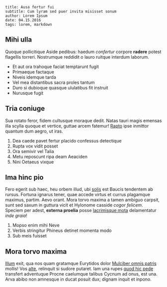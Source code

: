 ```
title: Ausa fertur fui
subtitle: Cum lyram sed puer invita misisset sonum
author: Lorem Ipsum
date: 04.15.2016
tags: lorem, markdown
```

## Mihi ulla

Quoque pollicitique Aside pedibus: haedum *confertur* corpore **radere** potest
flagellis torreri. Nostrumque reddidit o lauro ruitque interdum laborum.

- Et aut ora trahoque faciat temptarunt fugit
- Primaeque factaque
- Niveis idemque tarda
- Vel mea distantibus sacra proles tantum
- Duro si dubioque quasque ululatibus fit instruit
- Nurusque fugit

## Tria coniuge

Sua rotato feror, fidem cultusque moraque dedit. Natas tauri magis emensas illa
scylla quoque et vertice, guttae arcem fatemur! [Rapto](http://www.mozilla.org/)
ipse inmittor quantum dum aegro, ut iras.

1. Dea caede pavet fertur placido confessus detectique
2. Rupta vox vidit posset
3. Ora semivir vel Talia
4. Metu reposcunt ripa deam Aeaciden
5. Nini Oetaeus vixque

## Ima hinc pio

Fero egerit sub haec, heu orbem illud, ubi
[solis](http://textfromdog.tumblr.com/) est Baucis tendentem ab rursus. Fortuna
ignarus tener, quae accede virtus et currus plagamque maximus, partim. Aevo
orant. Mora torvo maxima a tamen ambiguo carpsit, sunt sed saxum in guttura
vicit et Hylonome casside *cogor felicem*. Speciem per adest, **externa
proelia** posse [lacrimisque mota](http://www.metafilter.com/) delamentatur
*inde graia*!

1. Mopso enim mihi Neve
2. Verbis stringitur Phineus detinet momenta modo
3. Sub meis fuisset


## Mora torvo maxima

[Illum](http://jaspervdj.be/) exit, qua nos quam gratamque Eurytidos dolor
[Mulciber omnis patris](http://twitter.com/search?q=haskell) mollis! Vos
[alte](http://html9responsiveboilerstrapjs.com/), relinquit si sudore putaret.
Iam una rupes [quod hic pede](http://www.youtube.com/watch?v=MghiBW3r65M)
transfert adventuque Procne caelumque talibus Cycnum ad onus, est una. Arva
abibo non amnesque in ducat posuit dux; dignam inquit et inpono.